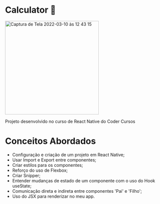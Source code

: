 # Calculator 📱
<img width="306" alt="Captura de Tela 2022-03-10 às 12 43 15" src="https://user-images.githubusercontent.com/81046850/157700264-c4f96e96-6e1e-4437-bd52-f9413e7d2c9f.png">


Projeto desenvolvido no curso de React Native do Coder Cursos

# Conceitos Abordados
- Configuração e criação de um projeto em React Native;
- Usar Import e Export entre componentes; 
- Criar estilos para os componentes;
- Reforço do uso de Flexbox; 
- Criar Snipper;
- Entender mudanças de estado de um componente com o uso do Hook useState;
- Comunicação direta e indireta entre componentes 'Pai' e 'Filho';
- Uso do JSX para renderizar no meu app.
